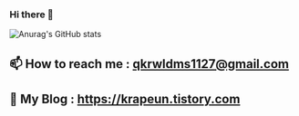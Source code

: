 ### Hi there 👋


![Anurag's GitHub stats](https://github-readme-stats.vercel.app/api?username=krapeun&show_icons=true&theme=onedark)

## 📫 How to reach me : qkrwldms1127@gmail.com
## 💬 My Blog : https://krapeun.tistory.com

<!--
**krapeun/krapeun** is a ✨ _special_ ✨ repository because its `README.md` (this file) appears on your GitHub profile.

Here are some ideas to get you started:

- 🔭 I’m currently working on ...
- 🌱 I’m currently learning ...
- 👯 I’m looking to collaborate on ...
- 🤔 I’m looking for help with ...
- 💬 Ask me about ...
- 📫 How to reach me: ...
- 😄 Pronouns: ...
- ⚡ Fun fact: ...
-->
